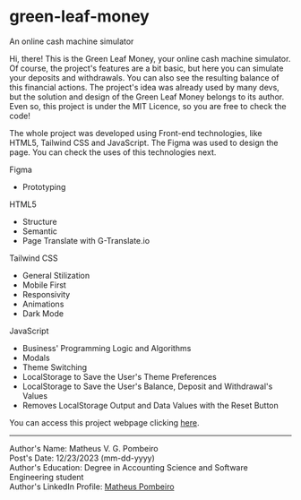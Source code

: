 # green-leaf-money
 An online cash machine simulator

Hi, there! This is the Green Leaf Money, your online cash machine simulator. Of course, the project's features are a bit basic, but here you can simulate your deposits and withdrawals. You can also see the resulting balance of this financial actions. The project's idea was already used by many devs, but the solution and design of the Green Leaf Money belongs to its author. Even so, this project is under the MIT Licence, so you are free to check the code!

The whole project was developed using Front-end technologies, like HTML5, Tailwind CSS and JavaScript. The Figma was used to design the page. You can check the uses of this technologies next.

Figma

<ul>
    <li>Prototyping</li>
</ul>

HTML5

<ul>
    <li>Structure</li>
    <li>Semantic</li>
    <li>Page Translate with G-Translate.io</li>
</ul>

Tailwind CSS

<ul>
    <li>General Stilization</li>
    <li>Mobile First</li>
    <li>Responsivity</li>
    <li>Animations</li>
    <li>Dark Mode</li>
</ul>

JavaScript

<ul>
    <li>Business' Programming Logic and Algorithms</li>
    <li>Modals</li>
    <li>Theme Switching</li>
    <li>LocalStorage to Save the User's Theme Preferences</li>
    <li>LocalStorage to Save the User's Balance, Deposit and Withdrawal's Values</li>
    <li>Removes LocalStorage Output and Data Values with the Reset Button</li>
</ul>

You can access this project webpage clicking <a href="https://matheus-pombeiro.github.io/green-leaf-money/src/index.html" target="_blank" rel="noopener noreferrer">here</a>.

<hr>

Author's Name: Matheus V. G. Pombeiro<br>
Post's Date: 12/23/2023 (mm-dd-yyyy)<br>
Author's Education: Degree in Accounting Science and Software Engineering student<br>
Author's LinkedIn Profile: <a href="https://www.linkedin.com/in/matheus-pombeiro/" target="_blank" rel="noopener noreferrer">Matheus Pombeiro</a>